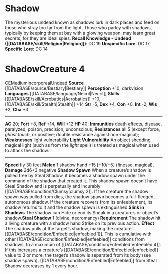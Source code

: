 ﻿---
ac: '20'
alignment: CE
all_resistance: '5'
burrow_speed: null
charisma: '+3'
climb_speed: null
constitution: '+0'
creature_ability:
- Light Vulnerability
- Shadow Spawn
- Slink in Shadows
- Steal Shadow
creature_family: '[[DATABASE/monsterfamily/Shadow|Shadow]]'
dexterity: '+4'
element: null
fly_speed: '30'
fortitude: '+8'
hardness: null
hp: '40'
id: '362'
immunity:
- death effects
- disease
- paralyzed
- poison
- precision
- unconscious
intelligence: '-2'
land_speed: null
language:
- '[[DATABASE/language/Necril|Necril]]'
level: '4'
max_speed: '30'
name: Shadow
perception: '+10'
rarity: Common
reflex: '+14'
resistance:
- all 5 (except force
- ghost touch
- or positive; double resistance against non-magical)
rus_type_level: null
school: null
sense:
- darkvision
size: Medium
skill:
- '[[DATABASE/skill/Acrobatics|Acrobatics]] +10'
- '[[DATABASE/skill/Stealth|Stealth]] +14'
source: '[[DATABASE/source/Bestiary|Bestiary]]'
speed:
- fly 30 feet
spell: null
strength: '-5'
strength_req: '-5'
strongest_save:
- Reflex
swim_speed: null
trait:
- '[[DATABASE/trait/Incorporeal|Incorporeal]]'
- '[[DATABASE/trait/Undead|Undead]]'
type: Creature
vision: Darkvision
weakest_save:
- Fortitude
weakness:
- light vulnerability
will: '+12'
wisdom: '+2'

---
# Shadow

The mysterious undead known as shadows lurk in dark places and feed on those who stray too far from the light. Those who parley with shadows, typically by keeping them at bay with a glowing weapon, may learn great secrets, for they are ideal spies.
**Recall Knowledge - Undead ([[DATABASE/skill/Religion|Religion]])**: DC 19
**Unspecific Lore**: DC 17
**Specific Lore**: DC 14

# Shadow<span class="item-type">Creature 4</span>

<span class="trait-alignment item-trait">CE</span><span class="trait-size item-trait">Medium</span><span class="item-trait">Incorporeal</span><span class="item-trait">Undead</span>
**Source** [[DATABASE/source/Bestiary|Bestiary]]
**Perception** +10; darkvision
**Languages** [[DATABASE/language/Necril|Necril]]
**Skills** [[DATABASE/skill/Acrobatics|Acrobatics]] +10, [[DATABASE/skill/Stealth|Stealth]] +14
**Str** -5, **Dex** +4, **Con** +0, **Int** -2, **Wis** +2, **Cha** +3

---
**AC** 20; **Fort** +8, **Ref** +14, **Will** +12
**HP** 40; **Immunities** death effects, disease, paralyzed, poison, precision, unconscious; **Resistances** all 5 (except force, _ghost touch_, or positive; double resistance against non-magical); **Weaknesses** light vulnerability
<span class="in-box-ability">**Light Vulnerability** An object shedding magical light (such as from the _light_ spell) is treated as magical when used to attack the shadow.</span>

---
**Speed** fly 30 feet
<span class="in-box-ability">**Melee** <span class="action-icon">1</span> shadow hand +15 [+10/+5] (finesse, magical), **Damage** 2d6+3 negative
</span><span class="in-box-ability">**Shadow Spawn** When a creature’s shadow is pulled free by Steal Shadow, it becomes a shadow spawn under the command of the shadow that created it. This shadow spawn doesn’t have Steal Shadow and is perpetually and incurably [[DATABASE/condition/Clumsy|clumsy 2]]. If the creature the shadow spawn was pulled from dies, the shadow spawn becomes a full-fledged, autonomous shadow. If the creature recovers from its enfeeblement, its shadow returns to it and the shadow spawn is extinguished.</span><span class="in-box-ability">**Slink in Shadows** The shadow can Hide or end its Sneak in a creature’s or object’s shadow.</span><span class="in-box-ability">**Steal Shadow** <span class="action-icon">1</span> (divine, necromancy) **Requirement** The shadow hit a living creature with a shadow hand Strike on its previous action. **Effect** The shadow pulls at the target’s shadow, making the creature [[DATABASE/condition/Enfeebled|enfeebled 1]]. This is cumulative with other [[DATABASE/condition/Enfeebled|enfeebled]] conditions from shadows, to a maximum of [[DATABASE/condition/Enfeebled|enfeebled 4]]. If this increases a creature’s [[DATABASE/condition/Enfeebled|enfeebled]] value to 3 or more, the target’s shadow is separated from its body (see shadow spawn). [[DATABASE/condition/Enfeebled|Enfeebled]] from Steal Shadow decreases by 1 every hour.</span>